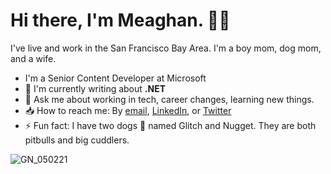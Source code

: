 # Hi there, I'm Meaghan. 👋🏾

I've live and work in the San Francisco Bay Area. I'm a boy mom, dog mom, and a wife.

- I'm a Senior Content Developer at Microsoft
- 📖 I'm currently writing about **.NET**
- 💬 Ask me about working in tech, career changes, learning new things.
- 📥 How to reach me: By [email](mosagie@microsoft.com), [LinkedIn](https://www.linkedin.com/in/meaghan-lewis/), or [Twitter](https://twitter.com/iammeaghanlewis)
- ⚡ Fun fact: I have two dogs 🐶 named Glitch and Nugget. They are both pitbulls and big cuddlers.

![GN_050221](https://user-images.githubusercontent.com/10103121/119545050-2ff75c80-bd47-11eb-9fa1-662524ae15bc.jpg)
